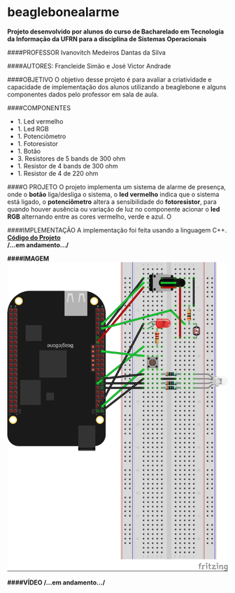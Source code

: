  # beaglebonealarme
**Projeto desenvolvido por alunos do curso de Bacharelado em Tecnologia da Informação da UFRN para a disciplina de Sistemas Operacionais**

####PROFESSOR
 Ivanovitch Medeiros Dantas da Silva 

####AUTORES: 
Francleide Simão e José Victor Andrade

####OBJETIVO
O objetivo desse projeto é para avaliar a criatividade e capacidade de implementação dos alunos utilizando a beaglebone e alguns componentes dados pelo professor em sala de aula.

####COMPONENTES
<ul>
<li>1. Led vermelho</li>
<li>1. Led RGB</li>
<li>1. Potenciômetro</li>
<li>1. Fotoresistor</li>
<li>1. Botão</li>
<li>3. Resistores de 5 bands de 300 ohm</li>
<li>1. Resistor de 4 bands de 300 ohm</li>
<li>1. Resistor de 4 de 220 ohm</li>
</ul>

####O PROJETO
O projeto implementa um sistema de alarme de presença, onde o **botão** liga/desliga o sistema, o **led vermelho** indica que o sistema está ligado, o **potenciômetro** altera a sensibilidade do **fotoresistor**, para quando houver ausência ou variação de luz no componente acionar o **led RGB** alternando entre as cores vermelho, verde e azul. O 

####IMPLEMENTAÇÃO
A implementação foi feita usando a linguagem C++.<br><b>
<a href="">Código do Projeto</a><br>
/...em andamento.../

####IMAGEM
<img src="https://github.com/francleide/beaglebonealarme/blob/master/sensorladrao_bbb.jpg" alt="Sensor de presença-Fritzing" />

####VÍDEO
/...em andamento.../
